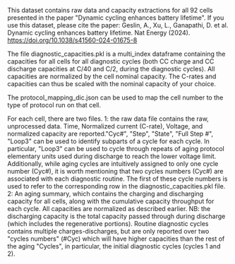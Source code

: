 This dataset contains raw data and capacity extractions for all 92 cells presented in the paper "Dynamic cycling enhances battery lifetime". 
If you use this dataset, please cite the paper: Geslin, A., Xu, L., Ganapathi, D. et al. Dynamic cycling enhances battery lifetime. Nat Energy (2024). https://doi.org/10.1038/s41560-024-01675-8

The file diagnostic_capacities.pkl is a multi_index dataframe containing the capacities for all cells for all diagnostic cycles (both CC charge and CC discharge capacities at C/40 and C/2, during the diagnostic cycles). All capacities are normalized by the cell nominal capacity. The C-rates and capacities can thus be scaled with the nominal capacity of your choice. 

The protocol_mapping_dic.json can be used to map the cell number to the type of protocol run on that cell. 

For each cell, there are two files.
1: the raw data file contains the raw, unprocessed data. Time, Normalized current (C-rate), Voltage, and normalized capacity are reported."Cyc#", "Step", "State", "Full Step #", "Loop3" can be used to identify subparts of a cycle for each cycle. In particular, "Loop3" can be used to cycle through repeats of aging protocol elementary units used during discharge to reach the lower voltage limit. Additionally, while aging cycles are intuitively assigned to only one cycle number (Cyc#), it is worth mentioning that two cycles numbers (Cyc#) are associated with each diagnostic routine. The first of these cycle numbers is used to refer to the corresponding row in the diagnostic_capacities.pkl file.  
2: An aging summary, which contains the charging and discharging capacity for all cells, along with the cumulative capacity throughput for each cycle. All capacities are normalized as described earlier. NB: the discharging capacity is the total capacity passed through during discharge (which includes the regenerative portions). Routine diagnostic cycles contains multiple charges-discharges, but are only reported over two "cycles numbers" (#Cyc) which will have higher capacities than the rest of the aging "Cycles", in particular, the initial diagnostic cycles (cycles 1 and 2).





 